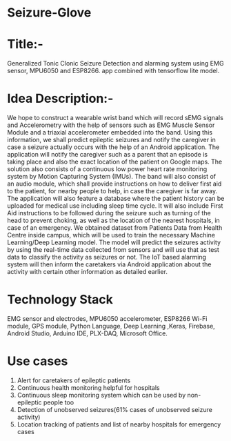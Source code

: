 # Seizure-Glove
# Title:- 
Generalized Tonic Clonic Seizure Detection and alarming system using EMG sensor, MPU6050 and ESP8266. 
app combined with tensorflow lite model.

# Idea Description:-
We hope to construct a wearable wrist band which will record sEMG signals and Accelerometry with the help of sensors such as EMG Muscle Sensor Module and a triaxial accelerometer embedded into the band. Using this information, we shall predict epileptic seizures and notify the caregiver in case a seizure actually occurs with the help of an Android application. The application will notify the caregiver such as a parent that an episode is taking place and also the exact location of the patient on Google maps. The solution also consists of a continuous low power heart rate monitoring system by Motion Capturing System (IMUs). The band will also consist of an audio module, which shall provide instructions on how to deliver first aid to the patient, for nearby people to help, in case the caregiver is far away. The application will also feature a database where the patient history can be uploaded for medical use including sleep time cycle. It will also include First Aid instructions to be followed during the seizure such as turning of the head to prevent choking, as well as the location of the nearest hospitals, in case of an emergency. We obtained dataset from Patients Data from Health Centre inside campus, which will be used to train the necessary Machine Learning/Deep Learning model. The model will predict the seizures activity by using the real-time data collected from sensors and will use that as test data to classify the activity as seizures or not. The IoT based alarming system will then inform the caretakers via Android application about the activity with certain other information as detailed earlier.

# Technology Stack
EMG sensor and electrodes, MPU6050 accelerometer, ESP8266 Wi-Fi module, GPS module, Python Language, Deep Learning ,Keras,  Firebase, Android Studio, Arduino IDE, PLX-DAQ, Microsoft Office.

# Use cases
1. Alert for caretakers of epileptic patients
2. Continuous health monitoring helpful for hospitals
3. Continuous sleep monitoring system which can be used by non-epileptic people too
4. Detection of unobserved seizures(61% cases of unobserved seizure activity)
5. Location tracking of patients and list of nearby hospitals for emergency cases


